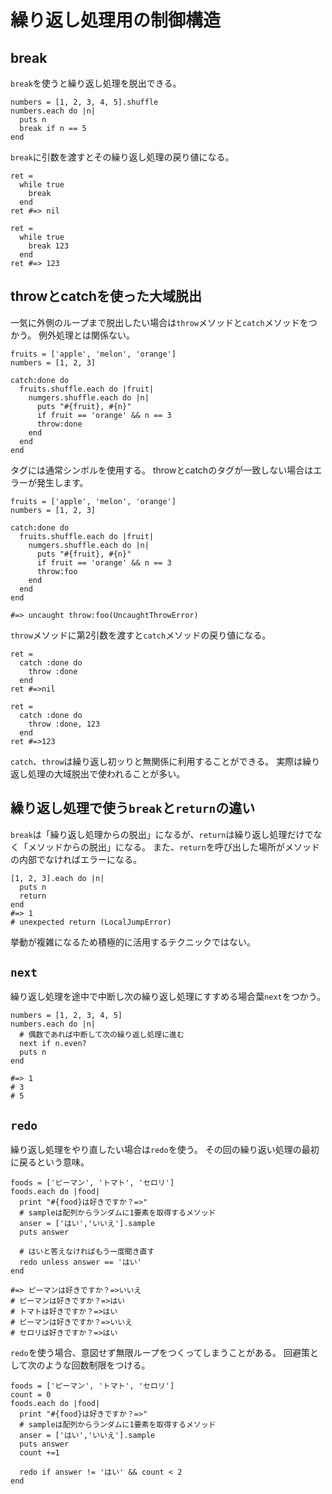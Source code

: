 # 繰り返し処理用の制御構造
## break
`break`を使うと繰り返し処理を脱出できる。

```
numbers = [1, 2, 3, 4, 5].shuffle
numbers.each do |n|
  puts n
  break if n == 5
end
```

`break`に引数を渡すとその繰り返し処理の戻り値になる。

```
ret =
  while true
    break
  end
ret #=> nil

ret =
  while true
    break 123
  end
ret #=> 123
```

## throwとcatchを使った大域脱出
一気に外側のループまで脱出したい場合は`throw`メソッドと`catch`メソッドをつかう。
例外処理とは関係ない。

```
fruits = ['apple', 'melon', 'orange']
numbers = [1, 2, 3]

catch:done do
  fruits.shuffle.each do |fruit|
    numgers.shuffle.each do |n|
      puts "#{fruit}, #{n}"
      if fruit == 'orange' && n == 3
      throw:done
    end
  end
end
```
タグには通常シンボルを使用する。
throwとcatchのタグが一致しない場合はエラーが発生します。

```
fruits = ['apple', 'melon', 'orange']
numbers = [1, 2, 3]

catch:done do
  fruits.shuffle.each do |fruit|
    numgers.shuffle.each do |n|
      puts "#{fruit}, #{n}"
      if fruit == 'orange' && n == 3
      throw:foo
    end
  end
end

#=> uncaught throw:foo(UncaughtThrowError)
```

`throw`メソッドに第2引数を渡すと`catch`メソッドの戻り値になる。

```
ret =
  catch :done do
    throw :done
  end
ret #=>nil

ret =
  catch :done do
    throw :done, 123
  end
ret #=>123
```

`catch`、`throw`は繰り返し初ッりと無関係に利用することができる。
実際は繰り返し処理の大域脱出で使われることが多い。

## 繰り返し処理で使う`break`と`return`の違い
`break`は「繰り返し処理からの脱出」になるが、`return`は繰り返し処理だけでなく「メソッドからの脱出」になる。
また、`return`を呼び出した場所がメソッドの内部でなければエラーになる。

```
[1, 2, 3].each do |n|
  puts n
  return
end
#=> 1
# unexpected return (LocalJumpError)
```

挙動が複雑になるため積極的に活用するテクニックではない。

## `next`
繰り返し処理を途中で中断し次の繰り返し処理にすすめる場合葉`next`をつかう。

```
numbers = [1, 2, 3, 4, 5]
numbers.each do |n|
  # 偶数であれば中断して次の繰り返し処理に進む
  next if n.even?
  puts n
end

#=> 1
# 3
# 5
```

## `redo`
繰り返し処理をやり直したい場合は`redo`を使う。
その回の繰り返い処理の最初に戻るという意味。

```
foods = ['ピーマン', 'トマト', 'セロリ']
foods.each do |food|
  print "#{food}は好きですか？=>"
  # sampleは配列からランダムに1要素を取得するメソッド
  anser = ['はい','いいえ'].sample
  puts answer

  # はいと答えなければもう一度聞き直す
  redo unless answer == 'はい'
end

#=> ピーマンは好きですか？=>いいえ
# ピーマンは好きですか？=>はい
# トマトは好きですか？=>はい
# ピーマンは好きですか？=>いいえ
# セロリは好きですか？=>はい
```

`redo`を使う場合、意図せず無限ループをつくってしまうことがある。
回避策として次のような回数制限をつける。

```
foods = ['ピーマン', 'トマト', 'セロリ']
count = 0
foods.each do |food|
  print "#{food}は好きですか？=>"
  # sampleは配列からランダムに1要素を取得するメソッド
  anser = ['はい','いいえ'].sample
  puts answer
  count +=1

  redo if answer != 'はい' && count < 2
end
```


